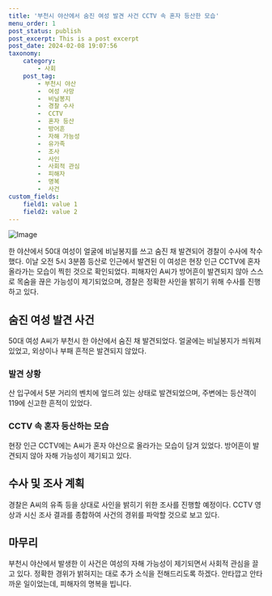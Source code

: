 ```yaml
---
title: '부천시 야산에서 숨진 여성 발견 사건 CCTV 속 혼자 등산한 모습'
menu_order: 1
post_status: publish
post_excerpt: This is a post excerpt
post_date: 2024-02-08 19:07:56
taxonomy:
    category:
        - 사회
    post_tag:
        - 부천시 야산
        -  여성 사망
        -  비닐봉지
        -  경찰 수사
        -  CCTV
        -  혼자 등산
        -  방어흔
        -  자해 가능성
        -  유가족
        -  조사
        -  사인
        -  사회적 관심
        -  피해자
        -  명복
        -  사건
custom_fields:
    field1: value 1
    field2: value 2
---
```


![Image](https://imgnews.pstatic.net/image/469/2024/02/08/0000784615_001_20240208112111592.jpg?type=w647)

한 야산에서 50대 여성이 얼굴에 비닐봉지를 쓰고 숨진 채 발견되어 경찰이 수사에 착수했다. 이날 오전 5시 3분쯤 등산로 인근에서 발견된 이 여성은 현장 인근 CCTV에 혼자 올라가는 모습이 찍힌 것으로 확인되었다. 피해자인 A씨가 방어흔이 발견되지 않아 스스로 목숨을 끊은 가능성이 제기되었으며, 경찰은 정확한 사인을 밝히기 위해 수사를 진행하고 있다.
## 숨진 여성 발견 사건
50대 여성 A씨가 부천시 한 야산에서 숨진 채 발견되었다. 얼굴에는 비닐봉지가 씌워져 있었고, 외상이나 부패 흔적은 발견되지 않았다.
### 발견 상황
산 입구에서 5분 거리의 벤치에 엎드려 있는 상태로 발견되었으며, 주변에는 등산객이 119에 신고한 흔적이 있었다.
### CCTV 속 혼자 등산하는 모습
현장 인근 CCTV에는 A씨가 혼자 야산으로 올라가는 모습이 담겨 있었다. 방어흔이 발견되지 않아 자해 가능성이 제기되고 있다.
## 수사 및 조사 계획
경찰은 A씨의 유족 등을 상대로 사인을 밝히기 위한 조사를 진행할 예정이다. CCTV 영상과 시신 조사 결과를 종합하여 사건의 경위를 파악할 것으로 보고 있다.
## 마무리
부천시 야산에서 발생한 이 사건은 여성의 자해 가능성이 제기되면서 사회적 관심을 끌고 있다. 정확한 경위가 밝혀지는 대로 추가 소식을 전해드리도록 하겠다. 안타깝고 안타까운 일이었는데, 피해자의 명복을 빕니다.
